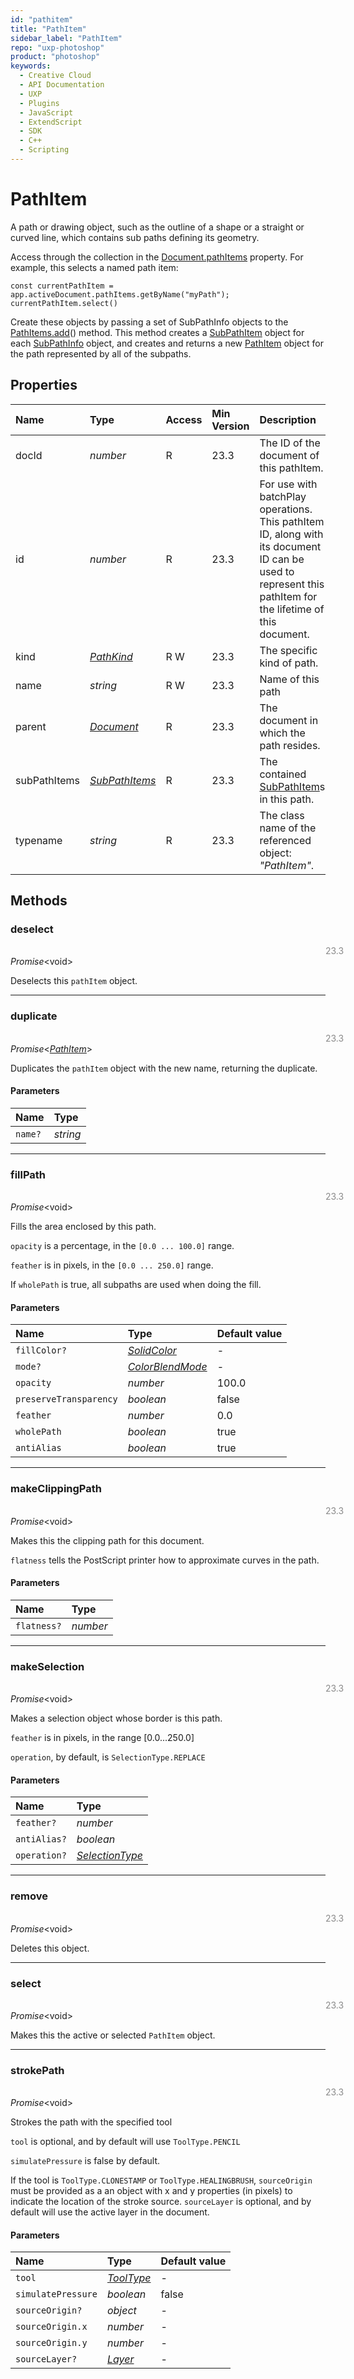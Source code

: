 ```yaml
---
id: "pathitem"
title: "PathItem"
sidebar_label: "PathItem"
repo: "uxp-photoshop"
product: "photoshop"
keywords:
  - Creative Cloud
  - API Documentation
  - UXP
  - Plugins
  - JavaScript
  - ExtendScript
  - SDK
  - C++
  - Scripting
---
```


# PathItem

A path or drawing object, such as the outline of a shape or a straight or curved line,
which contains sub paths defining its geometry.

Access through the collection in the [Document.pathItems](/ps_reference/classes/document/#pathitems) property. For example, this selects a named path item:

```
const currentPathItem = app.activeDocument.pathItems.getByName("myPath");
currentPathItem.select()
```

Create these objects by passing a set of SubPathInfo objects to the [PathItems.add](/ps_reference/classes/pathitems/#add)() method. This method creates
a [SubPathItem](/ps_reference/classes/subpathitem/) object for each [SubPathInfo](/ps_reference/classes/subpathinfo/) object, and creates and returns a new [PathItem](/ps_reference/classes/pathitem/) object for the
path represented by all of the subpaths.

## Properties

| Name | Type | Access | Min Version | Description |
| :------ | :------ | :------ | :------ | :------ |
| docId | *number* | R | 23.3 | The ID of the document of this pathItem. |
| id | *number* | R | 23.3 | For use with batchPlay operations. This pathItem ID, along with its document ID can be used to represent this pathItem for the lifetime of this document. |
| kind | [*PathKind*](/ps_reference/modules/constants/#pathkind) | R W | 23.3 | The specific kind of path. |
| name | *string* | R W | 23.3 | Name of this path |
| parent | [*Document*](/ps_reference/classes/document/) | R | 23.3 | The document in which the path resides. |
| subPathItems | [*SubPathItems*](/ps_reference/classes/subpathitems/) | R | 23.3 | The contained [SubPathItem](/ps_reference/classes/subpathitem/)s in this path. |
| typename | *string* | R | 23.3 | The class name of the referenced object: *&quot;PathItem&quot;*. |

## Methods

### deselect
<span class="minversion" style="float:left; margin-left:36em; opacity:0.5;">23.3</span>

*Promise*<void\>

Deselects this `pathItem` object.

___

### duplicate
<span class="minversion" style="float:left; margin-left:36em; opacity:0.5;">23.3</span>

*Promise*<[*PathItem*](/ps_reference/classes/pathitem/)\>

Duplicates the `pathItem` object with the new name, returning the duplicate.

#### Parameters

| Name | Type |
| :------ | :------ |
| `name?` | *string* |

___

### fillPath
<span class="minversion" style="float:left; margin-left:36em; opacity:0.5;">23.3</span>

*Promise*<void\>

Fills the area enclosed by this path.

`opacity` is a percentage, in the `[0.0 ... 100.0]` range.

`feather` is in pixels, in the `[0.0 ... 250.0]` range.

If `wholePath` is true, all subpaths are used when doing the fill.

#### Parameters

| Name | Type | Default value |
| :------ | :------ | :------ |
| `fillColor?` | [*SolidColor*](/ps_reference/classes/solidcolor/) | - |
| `mode?` | [*ColorBlendMode*](/ps_reference/modules/constants/#colorblendmode) | - |
| `opacity` | *number* | 100.0 |
| `preserveTransparency` | *boolean* | false |
| `feather` | *number* | 0.0 |
| `wholePath` | *boolean* | true |
| `antiAlias` | *boolean* | true |

___

### makeClippingPath
<span class="minversion" style="float:left; margin-left:36em; opacity:0.5;">23.3</span>

*Promise*<void\>

Makes this the clipping path for this document.

`flatness` tells the PostScript printer how to approximate curves in the path.

#### Parameters

| Name | Type |
| :------ | :------ |
| `flatness?` | *number* |

___

### makeSelection
<span class="minversion" style="float:left; margin-left:36em; opacity:0.5;">23.3</span>

*Promise*<void\>

Makes a selection object whose border is this path.

`feather` is in pixels, in the range [0.0...250.0]

`operation`, by default, is `SelectionType.REPLACE`

#### Parameters

| Name | Type |
| :------ | :------ |
| `feather?` | *number* |
| `antiAlias?` | *boolean* |
| `operation?` | [*SelectionType*](/ps_reference/modules/constants/#selectiontype) |

___

### remove
<span class="minversion" style="float:left; margin-left:36em; opacity:0.5;">23.3</span>

*Promise*<void\>

Deletes this object.

___

### select
<span class="minversion" style="float:left; margin-left:36em; opacity:0.5;">23.3</span>

*Promise*<void\>

Makes this the active or selected `PathItem` object.

___

### strokePath
<span class="minversion" style="float:left; margin-left:36em; opacity:0.5;">23.3</span>

*Promise*<void\>

Strokes the path with the specified tool

`tool` is optional, and by default will use `ToolType.PENCIL`

`simulatePressure` is false by default.

If the tool is `ToolType.CLONESTAMP` or `ToolType.HEALINGBRUSH`, `sourceOrigin` must be provided as a
an object with x and y properties (in pixels) to indicate the location of the stroke source. `sourceLayer`
is optional, and by default will use the active layer in the document.

#### Parameters

| Name | Type | Default value |
| :------ | :------ | :------ |
| `tool` | [*ToolType*](/ps_reference/modules/constants/#tooltype) | - |
| `simulatePressure` | *boolean* | false |
| `sourceOrigin?` | *object* | - |
| `sourceOrigin.x` | *number* | - |
| `sourceOrigin.y` | *number* | - |
| `sourceLayer?` | [*Layer*](/ps_reference/classes/layer/) | - |
